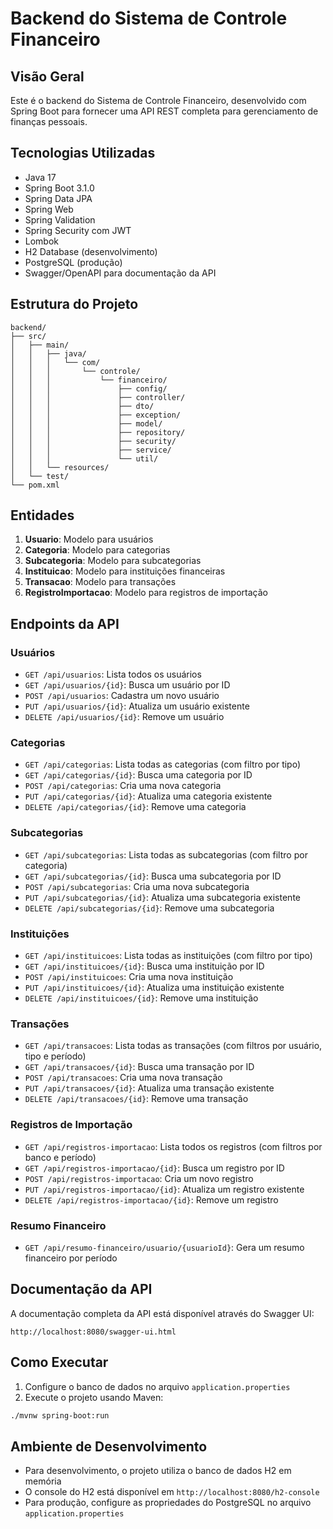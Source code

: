 # Backend do Sistema de Controle Financeiro

## Visão Geral

Este é o backend do Sistema de Controle Financeiro, desenvolvido com Spring Boot para fornecer uma API REST completa para gerenciamento de finanças pessoais.

## Tecnologias Utilizadas

- Java 17
- Spring Boot 3.1.0
- Spring Data JPA
- Spring Web
- Spring Validation
- Spring Security com JWT
- Lombok
- H2 Database (desenvolvimento)
- PostgreSQL (produção)
- Swagger/OpenAPI para documentação da API

## Estrutura do Projeto

```
backend/
├── src/
│   ├── main/
│   │   ├── java/
│   │   │   └── com/
│   │   │       └── controle/
│   │   │           └── financeiro/
│   │   │               ├── config/
│   │   │               ├── controller/
│   │   │               ├── dto/
│   │   │               ├── exception/
│   │   │               ├── model/
│   │   │               ├── repository/
│   │   │               ├── security/
│   │   │               ├── service/
│   │   │               └── util/
│   │   └── resources/
│   └── test/
└── pom.xml
```

## Entidades

1. **Usuario**: Modelo para usuários
2. **Categoria**: Modelo para categorias
3. **Subcategoria**: Modelo para subcategorias
4. **Instituicao**: Modelo para instituições financeiras
5. **Transacao**: Modelo para transações
6. **RegistroImportacao**: Modelo para registros de importação

## Endpoints da API

### Usuários
- `GET /api/usuarios`: Lista todos os usuários
- `GET /api/usuarios/{id}`: Busca um usuário por ID
- `POST /api/usuarios`: Cadastra um novo usuário
- `PUT /api/usuarios/{id}`: Atualiza um usuário existente
- `DELETE /api/usuarios/{id}`: Remove um usuário

### Categorias
- `GET /api/categorias`: Lista todas as categorias (com filtro por tipo)
- `GET /api/categorias/{id}`: Busca uma categoria por ID
- `POST /api/categorias`: Cria uma nova categoria
- `PUT /api/categorias/{id}`: Atualiza uma categoria existente
- `DELETE /api/categorias/{id}`: Remove uma categoria

### Subcategorias
- `GET /api/subcategorias`: Lista todas as subcategorias (com filtro por categoria)
- `GET /api/subcategorias/{id}`: Busca uma subcategoria por ID
- `POST /api/subcategorias`: Cria uma nova subcategoria
- `PUT /api/subcategorias/{id}`: Atualiza uma subcategoria existente
- `DELETE /api/subcategorias/{id}`: Remove uma subcategoria

### Instituições
- `GET /api/instituicoes`: Lista todas as instituições (com filtro por tipo)
- `GET /api/instituicoes/{id}`: Busca uma instituição por ID
- `POST /api/instituicoes`: Cria uma nova instituição
- `PUT /api/instituicoes/{id}`: Atualiza uma instituição existente
- `DELETE /api/instituicoes/{id}`: Remove uma instituição

### Transações
- `GET /api/transacoes`: Lista todas as transações (com filtros por usuário, tipo e período)
- `GET /api/transacoes/{id}`: Busca uma transação por ID
- `POST /api/transacoes`: Cria uma nova transação
- `PUT /api/transacoes/{id}`: Atualiza uma transação existente
- `DELETE /api/transacoes/{id}`: Remove uma transação

### Registros de Importação
- `GET /api/registros-importacao`: Lista todos os registros (com filtros por banco e período)
- `GET /api/registros-importacao/{id}`: Busca um registro por ID
- `POST /api/registros-importacao`: Cria um novo registro
- `PUT /api/registros-importacao/{id}`: Atualiza um registro existente
- `DELETE /api/registros-importacao/{id}`: Remove um registro

### Resumo Financeiro
- `GET /api/resumo-financeiro/usuario/{usuarioId}`: Gera um resumo financeiro por período

## Documentação da API

A documentação completa da API está disponível através do Swagger UI:

```
http://localhost:8080/swagger-ui.html
```

## Como Executar

1. Configure o banco de dados no arquivo `application.properties`
2. Execute o projeto usando Maven:

```bash
./mvnw spring-boot:run
```

## Ambiente de Desenvolvimento

- Para desenvolvimento, o projeto utiliza o banco de dados H2 em memória
- O console do H2 está disponível em `http://localhost:8080/h2-console`
- Para produção, configure as propriedades do PostgreSQL no arquivo `application.properties`